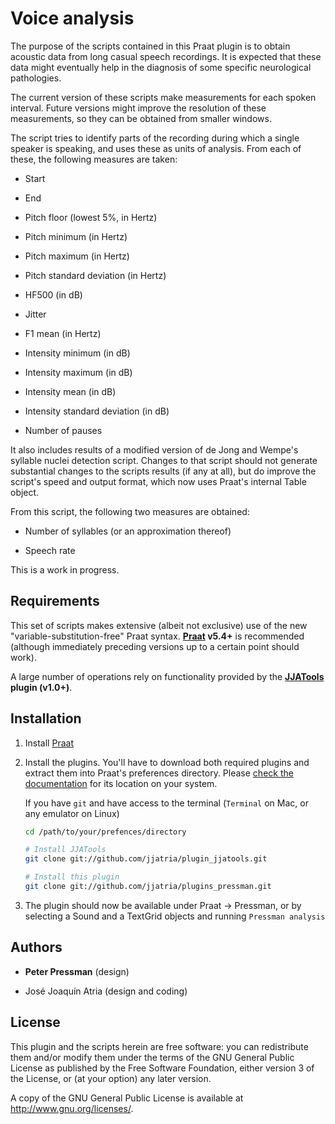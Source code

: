 Voice analysis
==============

The purpose of the scripts contained in this Praat plugin is to obtain
acoustic data from long casual speech recordings. It is expected that these data
might eventually help in the diagnosis of some specific neurological
pathologies.

The current version of these scripts make measurements for each spoken interval.
Future versions might improve the resolution of these measurements, so they can
be obtained from smaller windows.

The script tries to identify parts of the recording during which a single
speaker is speaking, and uses these as units of analysis. From each of these,
the following measures are taken:

* Start

* End

* Pitch floor (lowest 5%, in Hertz)

* Pitch minimum (in Hertz)

* Pitch maximum (in Hertz)

* Pitch standard deviation (in Hertz)

* HF500 (in dB)

* Jitter

* F1 mean (in Hertz)

* Intensity minimum (in dB)

* Intensity maximum (in dB)

* Intensity mean (in dB)

* Intensity standard deviation (in dB)

* Number of pauses

It also includes results of a modified version of de Jong and Wempe's syllable
nuclei detection script. Changes to that script should not generate substantial
changes to the scripts results (if any at all), but do improve the script's
speed and output format, which now uses Praat's internal Table object.

From this script, the following two measures are obtained:

* Number of syllables (or an approximation thereof)

* Speech rate

This is a work in progress.

Requirements
------------

This set of scripts makes extensive (albeit not exclusive) use of the new
"variable-substitution-free" Praat syntax. **[Praat][] v5.4+** is recommended (although
immediately preceding versions up to a certain point should work).

[praat]: http://www.praat.org

A large number of operations rely on functionality provided by the **[JJATools][]
plugin (v1.0+)**.

[jjatools]: https://github.com/jjatria/plugin_jjatools

Installation
------------

1. Install [Praat][]

2. Install the plugins. You'll have to download both required plugins and
   extract them into Praat's preferences directory. Please [check the
   documentation](http://www.fon.hum.uva.nl/praat/manual/preferences_directory.html)
   for its location on your system.

   If you have `git` and have access to the terminal (`Terminal` on Mac, or
   any emulator on Linux)

   ````bash
   cd /path/to/your/prefences/directory

   # Install JJATools
   git clone git://github.com/jjatria/plugin_jjatools.git

   # Install this plugin
   git clone git://github.com/jjatria/plugins_pressman.git
   ````
       
3. The plugin should now be available under Praat -> Pressman, or by selecting
   a Sound and a TextGrid objects and running `Pressman analysis`

Authors
-------

* **Peter Pressman** (design)

* José Joaquín Atria (design and coding)

License
-------

This plugin and the scripts herein are free software: you can redistribute them
and/or modify them under the terms of the GNU General Public License as
published by the Free Software Foundation, either version 3 of
the License, or (at your option) any later version.

A copy of the GNU General Public License is available at
<http://www.gnu.org/licenses/>.
